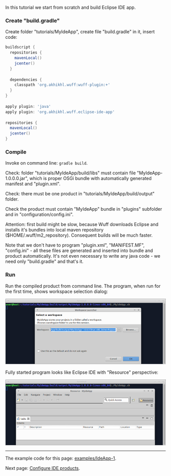 In this tutorial we start from scratch and build Eclipse IDE app.

### Create "build.gradle"

Create folder "tutorials/MyIdeApp", create file "build.gradle" in it, insert code:

```groovy
buildscript {
  repositories {
    mavenLocal()
    jcenter()
  }

  dependencies {
    classpath 'org.akhikhl.wuff:wuff-plugin:+'
  }
}

apply plugin: 'java'
apply plugin: 'org.akhikhl.wuff.eclipse-ide-app'

repositories {
  mavenLocal()
  jcenter()
}
```

### Compile

Invoke on command line: `gradle build`.

Check: folder "tutorials/MyIdeApp/build/libs" must contain file "MyIdeApp-1.0.0.0.jar", which is proper OSGi bundle with automatically generated manifest and "plugin.xml".

Check: there must be one product in "tutorials/MyIdeApp/build/output" folder. 

Check the product must contain "MyIdeApp" bundle in "plugins" subfolder and in "configuration/config.ini". 

Attention: first build might be slow, because Wuff downloads Eclipse and installs it's bundles into local maven repository ($HOME/.wuff/m2_repository). Consequent builds will be much faster.

Note that we don't have to program "plugin.xml", "MANIFEST.MF", "config.ini" - all these files are generated and inserted into bundle and product automatically. It's not even necessary to write any java code - we need only "build.gradle" and that's it.

### Run

Run the compiled product from command line. The program, when run for the first time, shows workspace selection dialog:

![IdeApp-1-run-1](images/IdeApp-1-run-1.png "IdeApp-1-run-1")

Fully started program looks like Eclipse IDE with "Resource" perspective:

![IdeApp-1-run-2](images/IdeApp-1-run-2.png "IdeApp-1-run-2")

---

The example code for this page: [examples/IdeApp-1](../tree/master/examples/IdeApp-1).

Next page: [Configure IDE products](Configure-IDE-products).
